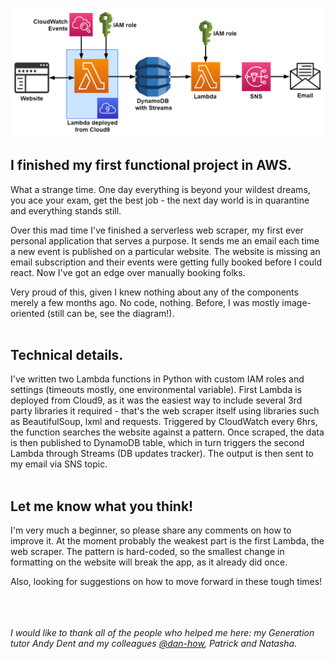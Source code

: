 ![](diagram.png)



## I finished my first functional project in AWS. 



What a strange time. One day everything is beyond your wildest dreams, you ace your exam, get the best job - the next day world is in quarantine and everything stands still.

Over this mad time I've finished a serverless web scraper, my first ever personal application that serves a purpose. It sends me an email each time a new event is published on a particular website. The website is missing an email subscription and their events were getting fully booked before I could react. Now I've got an edge over manually booking folks.

Very proud of this, given I knew nothing about any of the components merely a few months ago. No code, nothing. Before, I was mostly image-oriented (still can be, see the diagram!). <br /><br />


## Technical details.

I've written two Lambda functions in Python with custom IAM roles and settings (timeouts mostly, one environmental variable). First Lambda is deployed from Cloud9, as it was the easiest way to include several 3rd party libraries it required - that's the web scraper itself using libraries such as BeautifulSoup, lxml and requests. Triggered by CloudWatch every 6hrs, the function searches the website against a pattern. Once scraped, the data is then published to DynamoDB table, which in turn triggers the second Lambda through Streams (DB updates tracker). The output is then sent to my email via SNS topic. <br /><br />



## Let me know what you think!



I'm very much a beginner, so please share any comments on how to improve it. At the moment probably the weakest part is the first Lambda, the web scraper. The pattern is hard-coded, so the smallest change in formatting on the website will break the app, as it already did once.

Also, looking for suggestions on how to move forward in these tough times! <br /> <br /> <br /> <br />







*I would like to thank all of the people who helped me here: my Generation tutor Andy Dent and my colleagues [@dan-how]( https://github.com/dan-how ), Patrick and Natasha.*
